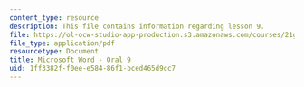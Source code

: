 ```yaml
---
content_type: resource
description: This file contains information regarding lesson 9.
file: https://ol-ocw-studio-app-production.s3.amazonaws.com/courses/21g-104-chinese-iv-regular-spring-2004/1ff3382ff0eee58486f1bced465d9cc7_MIT21G_104S04_Oral_9.pdf
file_type: application/pdf
resourcetype: Document
title: Microsoft Word - Oral 9
uid: 1ff3382f-f0ee-e584-86f1-bced465d9cc7
---
```

